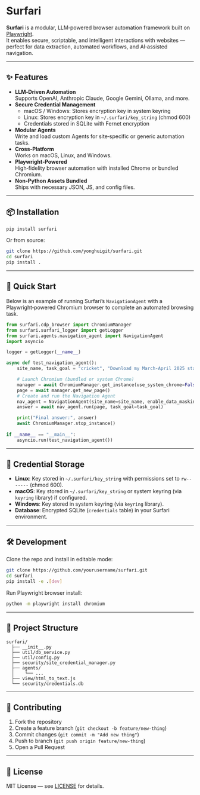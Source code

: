 # Surfari

**Surfari** is a modular, LLM‑powered browser automation framework built on [Playwright](https://playwright.dev/).  
It enables secure, scriptable, and intelligent interactions with websites — perfect for data extraction, automated workflows, and AI‑assisted navigation.

---

## ✨ Features

- **LLM‑Driven Automation**  
  Supports OpenAI, Anthropic Claude, Google Gemini, Ollama, and more.
- **Secure Credential Management**  
  - macOS / Windows: Stores encryption key in system keyring  
  - Linux: Stores encryption key in `~/.surfari/key_string` (chmod 600)  
  - Credentials stored in SQLite with Fernet encryption
- **Modular Agents**  
  Write and load custom Agents for site‑specific or generic automation tasks.
- **Cross‑Platform**  
  Works on macOS, Linux, and Windows.
- **Playwright‑Powered**  
  High‑fidelity browser automation with installed Chrome or bundled Chromium.
- **Non‑Python Assets Bundled**  
  Ships with necessary JSON, JS, and config files.

---

## 📦 Installation

```bash
pip install surfari
```

Or from source:

```bash
git clone https://github.com/yonghuigit/surfari.git
cd surfari
pip install .
```

---

## 🚀 Quick Start

Below is an example of running Surfari’s `NavigationAgent` with a Playwright‑powered Chromium browser to complete an automated browsing task.

```python
from surfari.cdp_browser import ChromiumManager
from surfari.surfari_logger import getLogger
from surfari.agents.navigation_agent import NavigationAgent
import asyncio

logger = getLogger(__name__)

async def test_navigation_agent():
    site_name, task_goal = "cricket", "Download my March-April 2025 statements."

    # Launch Chromium (bundled or system Chrome)
    manager = await ChromiumManager.get_instance(use_system_chrome=False)
    page = await manager.get_new_page()
    # Create and run the Navigation Agent
    nav_agent = NavigationAgent(site_name=site_name, enable_data_masking=False)
    answer = await nav_agent.run(page, task_goal=task_goal)

    print("Final answer:", answer)
    await ChromiumManager.stop_instance()
    
if __name__ == "__main__":
    asyncio.run(test_navigation_agent())
```

---

## 🔐 Credential Storage

- **Linux**: Key stored in `~/.surfari/key_string` with permissions set to `rw-------` (chmod 600).  
- **macOS**: Key stored in `~/.surfari/key_string` or system keyring (via `keyring` library) if configured.
- **Windows**: Key stored in system keyring (via `keyring` library).  
- **Database**: Encrypted SQLite (`credentials` table) in your Surfari environment.

---

## 🛠 Development

Clone the repo and install in editable mode:

```bash
git clone https://github.com/yourusername/surfari.git
cd surfari
pip install -e .[dev]
```

Run Playwright browser install:

```bash
python -m playwright install chromium
```

---

## 📂 Project Structure

```
surfari/
  ├── __init__.py
  ├── util/db_service.py
  ├── util/config.py
  ├── security/site_credential_manager.py
  ├── agents/
  │    └── ...
  ├── view/html_to_text.js
  └── security/credentials.db
```

---

## 🤝 Contributing

1. Fork the repository
2. Create a feature branch (`git checkout -b feature/new-thing`)
3. Commit changes (`git commit -m "Add new thing"`)
4. Push to branch (`git push origin feature/new-thing`)
5. Open a Pull Request

---

## 📜 License

MIT License — see [LICENSE](LICENSE) for details.
